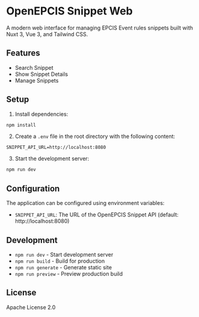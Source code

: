 # OpenEPCIS Snippet Web

A modern web interface for managing EPCIS Event rules snippets built with Nuxt 3, Vue 3, and Tailwind CSS.

## Features

- Search Snippet
- Show Snippet Details 
- Manage Snippets

## Setup

1. Install dependencies:

```bash
npm install
```

2. Create a `.env` file in the root directory with the following content:

```
SNIPPET_API_URL=http://localhost:8080
```

3. Start the development server:

```bash
npm run dev
```

## Configuration

The application can be configured using environment variables:

- `SNIPPET_API_URL`: The URL of the OpenEPCIS Snippet API (default: http://localhost:8080)

## Development

- `npm run dev` - Start development server
- `npm run build` - Build for production
- `npm run generate` - Generate static site
- `npm run preview` - Preview production build

## License

Apache License 2.0
